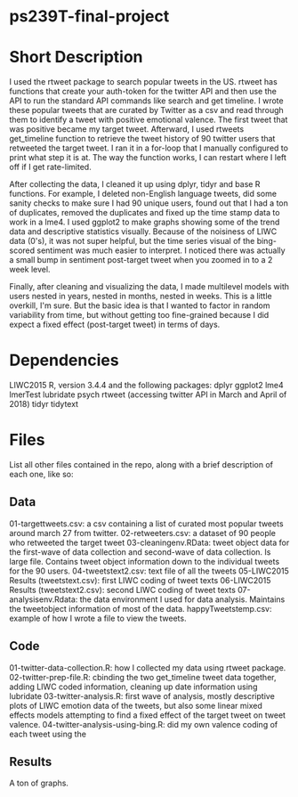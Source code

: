 # ps239T-final-project

# Short Description
I used the rtweet package to search popular tweets in the US. rtweet has functions that create your auth-token for the twitter API and then use the API to run the standard API commands like search and get timeline. I wrote these popular tweets that are curated by Twitter as a csv and read through them to identify a tweet with positive emotional valence. The first tweet that was positive became my target tweet. Afterward, I used rtweets get_timeline function to retrieve the tweet history of 90 twitter users that retweeted the target tweet. I ran it in a for-loop that I manually configured to print what step it is at. The way the function works, I can restart where I left off if I get rate-limited. 

After collecting the data, I cleaned it up using dplyr, tidyr and base R functions. For example, I deleted non-English language tweets, did some sanity checks to make sure I had 90 unique users, found out that I had a ton of duplicates, removed the duplicates and fixed up the time stamp data to work in a lme4. I used ggplot2 to make graphs showing some of the trend data and descriptive statistics visually. Because of the noisiness of LIWC data (0's), it was not super helpful, but the time series visual of the bing-scored sentiment was much easier to interpret. I noticed there was actually a small bump in sentiment post-target tweet when you zoomed in to a 2 week level. 

Finally, after cleaning and visualizing the data, I made multilevel models with users nested in years, nested in months, nested in weeks. This is a little overkill, I'm sure. But the basic idea is that I wanted to factor in random variability from time, but without getting too fine-grained because I did expect a fixed effect (post-target tweet) in terms of days. 

# Dependencies
LIWC2015
R, version 3.4.4 and the following packages:
dplyr
ggplot2
lme4
lmerTest
lubridate
psych
rtweet (accessing twitter API in March and April of 2018)
tidyr
tidytext

# Files
List all other files contained in the repo, along with a brief description of each one, like so:

## Data
01-targettweets.csv: a csv containing a list of curated most popular tweets around march 27 from twitter.
02-retweeters.csv: a dataset of 90 people who retweeted the target tweet
03-cleaningenv.RData: tweet object data for the first-wave of data collection and second-wave of data collection. Is large file. Contains tweet object information down to the individual tweets for the 90 users.
04-tweetstext2.csv: text file of all the tweets
05-LIWC2015 Results (tweetstext.csv): first LIWC coding of tweet texts
06-LIWC2015 Results (tweetstext2.csv): second LIWC coding of tweet texts
07-analysisenv.Rdata: the data environment I used for data analysis. Maintains the tweetobject information of most of the data.
happyTweetstemp.csv: example of how I wrote a file to view the tweets.

## Code
01-twitter-data-collection.R: how I collected my data using rtweet package.
02-twitter-prep-file.R: cbinding the two get_timeline tweet data together, adding LIWC coded information, cleaning up date information using lubridate
03-twitter-analysis.R: first wave of analysis, mostly descriptive plots of LIWC emotion data of the tweets, but also some linear mixed effects models attempting to find a fixed effect of the target tweet on tweet valence.
04-twitter-analysis-using-bing.R: did my own valence coding of each tweet using the 

## Results
A ton of graphs.
